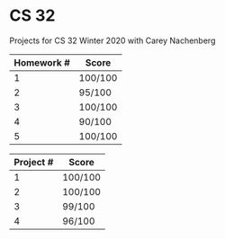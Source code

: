 # CS 32

Projects for CS 32 Winter 2020 with Carey Nachenberg

| Homework # | Score   |
|------------|---------|
| 1          | 100/100 |
| 2          | 95/100  |
| 3          | 100/100 |
| 4          | 90/100  |
| 5          | 100/100 |

| Project # | Score   |
|-----------|---------|
| 1         | 100/100 |
| 2         | 100/100 |
| 3         | 99/100  |
| 4         | 96/100  |
